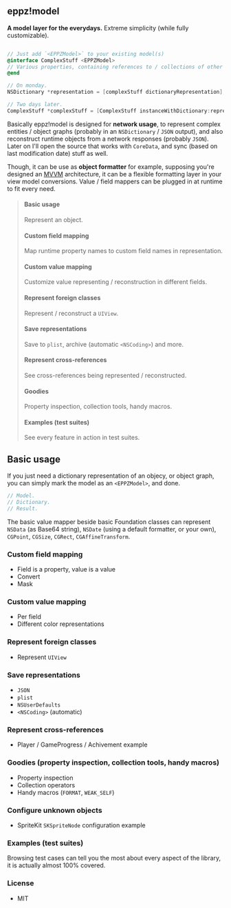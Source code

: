 ## **eppz!model**

**A model layer for the everydays.** Extreme simplicity (while fully customizable).

```Objective-C

// Just add `<EPPZModel>` to your existing model(s)
@interface ComplexStuff <EPPZModel>
// Various properties, containing references to / collections of other models
@end

// On monday.
NSDictionary *representation = [complexStuff dictionaryRepresentation];

// Two days later.
ComplexStuff *complexStuff = [ComplexStuff instanceWithDictionary:representation];

```

Basically eppz!model is designed for **network usage**, to represent complex entities / object graphs
(probably in an `NSDictionary` / `JSON` output), and also reconstruct runtime objects from a network
responses (probably `JSON`). Later on I'll open the source that works with `CoreData`, and sync (based
on last modification date) stuff as well.

Though, it can be use as **object formatter** for example, supposing you're designed an [MVVM](https://en.wikipedia.org/wiki/Model_View_ViewModel)
architecture, it can be a flexible formatting layer in your view model conversions. Value / field
mappers can be plugged in at runtime to fit every need.

> #### Basic usage
> Represent an object.
> #### Custom field mapping
> Map runtime property names to custom field names in representation.
> #### Custom value mapping
> Customize value representing / reconstruction in different fields.
> #### Represent foreign classes
> Represent / reconstruct a `UIView`.
> #### Save representations
> Save to `plist`, archive (automatic `<NSCoding>`) and more.
> #### Represent cross-references
> See cross-references being represented / reconstructed.
> #### Goodies
> Property inspection, collection tools, handy macros.
> #### Examples (test suites)
> See every feature in action in test suites.


## Basic usage

If you just need a dictionary representation of an objecy, or object graph, you can simply mark the model as an `<EPPZModel>`, and done.

```Objective-C
// Model.
// Dictionary.
// Result.
```

The basic value mapper beside basic Foundation classes can represent `NSData` (as Base64 string), `NSDate` (using a default formatter, or your own), `CGPoint`, `CGSize`, `CGRect`, `CGAffineTransform`.


### Custom field mapping

+ Field is a property, value is a value
+ Convert
+ Mask


### Custom value mapping

+ Per field
+ Different color representations


### Represent foreign classes

+ Represent `UIView`


### Save representations

+ `JSON`
+ `plist`
+ `NSUserDefaults`
+ `<NSCoding>` (automatic)


### Represent cross-references

+ Player / GameProgress / Achivement example


### Goodies (property inspection, collection tools, handy macros)

+ Property inspection
+ Collection operators
+ Handy macros (`FORMAT`, `WEAK_SELF`)


### Configure unknown objects

+ SpriteKit `SKSpriteNode` configuration example


### Examples (test suites)

Browsing test cases can tell you the most about every aspect of the library, it is actually almost 100% covered.


### License

+ MIT


